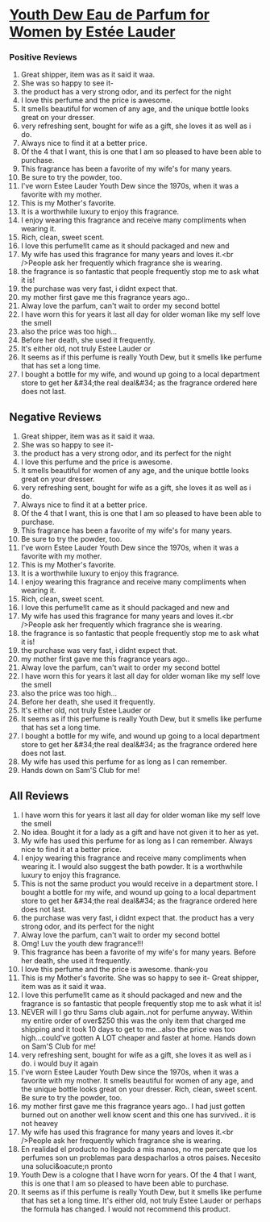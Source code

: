 # [Youth Dew Eau de Parfum for Women by Estée Lauder](https://products.checkmycream.com/products/Youth-Dew-Eau-de-Parfum-for-Women-by-Estee-Lauder.html)

### Positive Reviews

<ol>
      <li>Great shipper, item was as it said it waa.</li>
      <li>She was so happy to see it-</li>
      <li>the product has a very strong odor, and its perfect for the night</li>
      <li>I love this perfume and the price is awesome.</li>
      <li>It smells beautiful for women of any age, and the unique bottle looks great on your dresser.  </li>
      <li>very refreshing sent, bought for wife as a gift, she loves it as well as i do.</li>
      <li>Always nice to find it at a better price.</li>
      <li>Of the 4 that I want, this is one that I am so pleased to have been able to purchase.</li>
      <li>This fragrance has been a favorite of my wife&#x27;s for many years.  </li>
      <li>Be sure to try the powder, too.</li>
      <li>I&#x27;ve worn Estee Lauder Youth Dew since the 1970s, when it was a favorite with my mother.  </li>
      <li>This is my Mother&#x27;s favorite.</li>
      <li>It is a worthwhile luxury to enjoy this fragrance.</li>
      <li>I enjoy wearing this fragrance and receive many compliments when wearing it.  </li>
      <li>Rich, clean, sweet scent.  </li>
      <li>I love this perfume!It came as it should packaged and new and</li>
      <li>My wife has used this fragrance for many years and loves it.&lt;br /&gt;People ask her frequently which fragrance she is wearing.</li>
      <li>the fragrance is so fantastic that people frequently stop me to ask what it is!</li>
      <li>the purchase was very fast, i didnt expect that.</li>
      <li>my mother first gave me this fragrance years ago..</li>
      <li>Alway love the parfum, can&#x27;t wait to order my second bottel</li>
      <li>I have worn this for years it last all day for older woman like my self love the smell</li>
      <li>also the price was too high...</li>
      <li>Before her death, she used it frequently.</li>
      <li>It&#x27;s either old, not truly Estee Lauder or</li>
      <li>It seems as if this perfume is really Youth Dew, but it smells like perfume that has set a long time.  </li>
      <li>I bought a bottle for my wife, and wound up going to a local department store to get her &amp;#34;the real deal&amp;#34; as the fragrance ordered here does not last.</li>
</ol>


<h2>Negative Reviews</h2>
<ol>
<li> Great shipper, item was as it said it waa.</li>
<li> She was so happy to see it-</li>
<li> the product has a very strong odor, and its perfect for the night</li>
<li> I love this perfume and the price is awesome.</li>
<li> It smells beautiful for women of any age, and the unique bottle looks great on your dresser.  </li>
<li> very refreshing sent, bought for wife as a gift, she loves it as well as i do.</li>
<li> Always nice to find it at a better price.</li>
<li> Of the 4 that I want, this is one that I am so pleased to have been able to purchase.</li>
<li> This fragrance has been a favorite of my wife&#x27;s for many years.  </li>
<li> Be sure to try the powder, too.</li>
<li> I&#x27;ve worn Estee Lauder Youth Dew since the 1970s, when it was a favorite with my mother.  </li>
<li> This is my Mother&#x27;s favorite.</li>
<li> It is a worthwhile luxury to enjoy this fragrance.</li>
<li> I enjoy wearing this fragrance and receive many compliments when wearing it.  </li>
<li> Rich, clean, sweet scent.  </li>
<li> I love this perfume!It came as it should packaged and new and</li>
<li> My wife has used this fragrance for many years and loves it.&lt;br /&gt;People ask her frequently which fragrance she is wearing.</li>
<li> the fragrance is so fantastic that people frequently stop me to ask what it is!</li>
<li> the purchase was very fast, i didnt expect that.</li>
<li> my mother first gave me this fragrance years ago..</li>
<li> Alway love the parfum, can&#x27;t wait to order my second bottel</li>
<li> I have worn this for years it last all day for older woman like my self love the smell</li>
<li> also the price was too high...</li>
<li> Before her death, she used it frequently.</li>
<li> It&#x27;s either old, not truly Estee Lauder or</li>
<li> It seems as if this perfume is really Youth Dew, but it smells like perfume that has set a long time.  </li>
<li> I bought a bottle for my wife, and wound up going to a local department store to get her &amp;#34;the real deal&amp;#34; as the fragrance ordered here does not last.</li>
<li> My wife has used this perfume for as long as I can remember.</li>
<li> Hands down on Sam&#x27;S Club for me!</li>
</ol>

<h2>All Reviews</h2>

<ol>
    <li> I have worn this for years it last all day for older woman like my self love the smell</li>
    <li> No idea. Bought it for a lady as a gift and have not given it to her as yet.</li>
    <li> My wife has used this perfume for as long as I can remember. Always nice to find it at a better price.</li>
    <li> I enjoy wearing this fragrance and receive many compliments when wearing it.  I would also suggest the bath powder.  It is a worthwhile luxury to enjoy this fragrance.</li>
    <li> This is not the same product you would receive in a department store. I bought a bottle for my wife, and wound up going to a local department store to get her &amp;#34;the real deal&amp;#34; as the fragrance ordered here does not last.</li>
    <li> the purchase was very fast, i didnt expect that. the product has a very strong odor, and its perfect for the night</li>
    <li> Alway love the parfum, can&#x27;t wait to order my second bottel</li>
    <li> Omg! Luv the youth dew fragrance!!!</li>
    <li> This fragrance has been a favorite of my wife&#x27;s for many years.  Before her death, she used it frequently.</li>
    <li> I love this perfume and the price is awesome. thank-you</li>
    <li> This is my Mother&#x27;s favorite. She was so happy to see it- Great shipper, item was as it said it waa.</li>
    <li> I love this perfume!It came as it should packaged and new and the fragrance is so fantastic that people frequently stop me to ask what it is!</li>
    <li> NEVER will I go thru Sams club again..not for perfume anyway. Within my entire order of over$250 this was the only item that charged me shipping and it took 10 days to get to me...also the price was too high...could&#x27;ve gotten A LOT cheaper and faster at home.  Hands down on Sam&#x27;S Club for me!</li>
    <li> very refreshing sent, bought for wife as a gift, she loves it as well as i do. i would buy it again</li>
    <li> I&#x27;ve worn Estee Lauder Youth Dew since the 1970s, when it was a favorite with my mother.  It smells beautiful for women of any age, and the unique bottle looks great on your dresser.  Rich, clean, sweet scent.  Be sure to try the powder, too.</li>
    <li> my mother first gave me this fragrance years ago.. I had just gotten burned out on another well know scent and this one has survived.. it is not heavey</li>
    <li> My wife has used this fragrance for many years and loves it.&lt;br /&gt;People ask her frequently which fragrance she is wearing.</li>
    <li> En realidad el producto no llegado a mis manos, no me percate que los perfumes son un problemas para despacharlos a otros paises. Necesito una soluci&amp;oacute;n pronto</li>
    <li> Youth Dew is a cologne that I have worn for years.  Of the 4 that I want, this is one that I am so pleased to have been able to purchase.</li>
    <li> It seems as if this perfume is really Youth Dew, but it smells like perfume that has set a long time.  It&#x27;s either old, not truly Estee Lauder or perhaps the formula has changed. I would not recommend this product.</li>
</ol>





